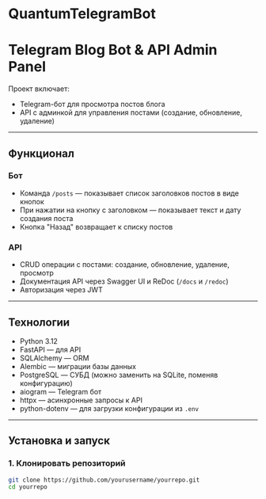 # QuantumTelegramBot
# Telegram Blog Bot & API Admin Panel

Проект включает:
- Telegram-бот для просмотра постов блога
- API с админкой для управления постами (создание, обновление, удаление)

---

## Функционал

### Бот
- Команда `/posts` — показывает список заголовков постов в виде кнопок
- При нажатии на кнопку с заголовком — показывает текст и дату создания поста
- Кнопка "Назад" возвращает к списку постов

### API
- CRUD операции с постами: создание, обновление, удаление, просмотр
- Документация API через Swagger UI и ReDoc (`/docs` и `/redoc`)
- Авторизация через JWT

---

## Технологии

- Python 3.12
- FastAPI — для API
- SQLAlchemy — ORM
- Alembic — миграции базы данных
- PostgreSQL — СУБД (можно заменить на SQLite, поменяв конфигурацию)
- aiogram — Telegram бот
- httpx — асинхронные запросы к API 
- python-dotenv — для загрузки конфигурации из `.env`

---

## Установка и запуск

### 1. Клонировать репозиторий

```bash
git clone https://github.com/yourusername/yourrepo.git
cd yourrepo
